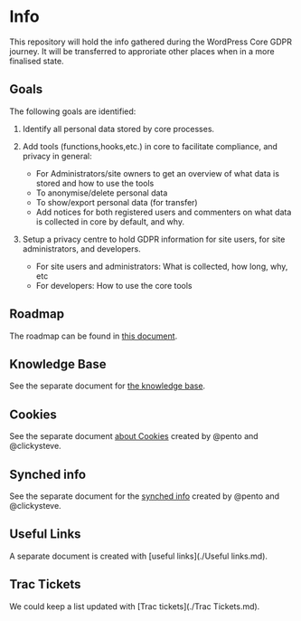 # Info
This repository will hold the info gathered during the WordPress Core GDPR journey. It will be transferred to approriate other places when in a more finalised state.
## Goals
The following goals are identified:
1. Identify all personal data stored by core processes.
1. Add tools (functions,hooks,etc.) in core to facilitate compliance, and privacy in general:

   * For Administrators/site owners to get an overview of what data is stored and how to use the tools
   * To anonymise/delete personal data
   * To show/export personal data (for transfer)
   * Add notices for both registered users and commenters on what data is collected in core by default, and why.
  
1. Setup a privacy centre to hold GDPR information for site users, for site administrators, and developers.

   * For site users and administrators: What is collected, how long, why, etc
   * For developers: How to use the core tools
   
## Roadmap
The roadmap can be found in [this document](./Roadmap.md).
## Knowledge Base
See the separate document for [the knowledge base](./KB.md).
## Cookies
See the separate document [about Cookies](./Cookies.md) created by @pento and @clickysteve.
## Synched info
See the separate document for the [synched info](./Synched-info.md) created by @pento and @clickysteve.
## Useful Links
A separate document is created with [useful links](./Useful links.md).
## Trac Tickets
We could keep a list updated with [Trac tickets](./Trac Tickets.md).

